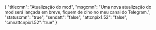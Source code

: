 {
"titlecmn": "Atualização do mod",
"msgcmn": "Uma nova atualização do mod será lançada em breve, fiquem de olho no meu canal do Telegram.",
"statuscmn": "true",
"sendatt": "false",
"attcnpix1.52": "false",
"cmnattcnpix1.52":"true"
}
